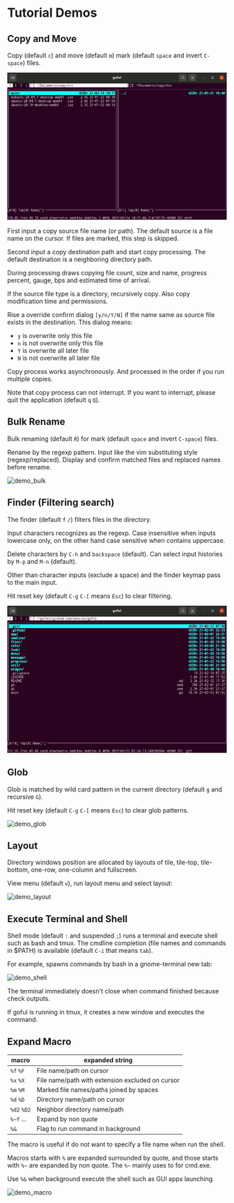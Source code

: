 # Tutorial Demos

## Copy and Move

Copy (default `c`) and move (default `m`) mark (default `space` and invert
`C-space`) files.

![demo_copy](demo_copy.gif)

First input a copy source file name (or path).  The default source is a file
name on the cursor.  If files are marked, this step is skipped.

Second input a copy destination path and start copy processing.  The default
destination is a neighboring directory path.

During processing draws copying file count, size and name, progress percent,
gauge, bps and estimated time of arrival.

If the source file type is a directory, recursively copy.  Also copy
modification time and permissions.

Rise a override confirm dialog `[y/n/Y/N]` if the name same as source file
exists in the destination.  This dialog means:

* `y` is overwrite only this file
* `n` is not overwrite only this file
* `Y` is overwrite all later file
* `N` is not overwrite all later file

Copy process works asynchronously.  And processed in the order if you run
multiple copies.

Note that copy process can not interrupt.  If you want to interrupt, please quit
the application (default `q` `Q`).

## Bulk Rename

Bulk renaming (default `R`) for mark (default `space` and invert `C-space`)
files.

Rename by the regexp pattern.  Input like the vim substituting style
(regexp/replaced).  Display and confirm matched files and replaced names before
rename.

![demo_bulk](demo_bulk.gif)

## Finder (Filtering search)

The finder (default `f` `/`) filters files in the directory.

Input characters recognizes as the regexp.  Case insensitive when inputs
lowercase only, on the other hand case sensitive when contains uppercase.

Delete characters by `C-h` and `backspace` (default).  Can select input
histories by `M-p` and `M-n` (default).

Other than character inputs (exclude a space) and the finder keymap pass to the
main input.

Hit reset key (default `C-g` `C-[` means `Esc`) to clear filtering.

![demo_finder](demo_finder.gif)

## Glob

Glob is matched by wild card pattern in the current directory (default `g` and
recursive `G`).

Hit reset key (default `C-g` `C-[` means `Esc`) to clear glob patterns.

![demo_glob](demo_glob.gif)

## Layout

Directory windows position are allocated by layouts of tile, tile-top,
tile-bottom, one-row, one-column and fullscreen.

View menu (default `v`), run layout menu and select layout:

![demo_layout](demo_layout.gif)

## Execute Terminal and Shell

Shell mode (default `:` and suspended `;`) runs a terminal and execute shell
such as bash and tmux.  The cmdline completion (file names and commands in
$PATH) is available (default `C-i` that means `tab`).

For example, spawns commands by bash in a gnome-terminal new tab:

![demo_shell](demo_shell.gif)

The terminal immediately doesn't close when command finished because check
outputs.

If goful is running in tmux, it creates a new window and executes the command.

## Expand Macro

macro        | expanded string
-------------|------------------
`%f` `%F`   | File name/path on cursor
`%x` `%X`   | File name/path with extension excluded on cursor
`%m` `%M`   | Marked file names/paths joined by spaces
`%d` `%D`   | Directory name/path on cursor
`%d2` `%D2` | Neighbor directory name/path
`%~f` ...   | Expand by non quote
`%&`        | Flag to run command in background

The macro is useful if do not want to specify a file name when run the shell.

Macros starts with `%` are expanded surrounded by quote, and those starts with
`%~` are expanded by non quote.  The `%~` mainly uses to for cmd.exe.

Use `%&` when background execute the shell such as GUI apps launching.

![demo_macro](demo_macro.gif)

<!-- demo size 120x35 -->